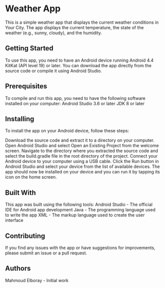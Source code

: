 # Weather App
This is a simple weather app that displays the current weather conditions in Your City. The app displays the current temperature, the state of the weather (e.g., sunny, cloudy), and the humidity.

## Getting Started
To use this app, you need to have an Android device running Android 4.4 KitKat (API level 19) or later. You can download the app directly from the source code or compile it using Android Studio.

## Prerequisites
To compile and run this app, you need to have the following software installed on your computer:
Android Studio 3.6 or later
JDK 8 or later

## Installing
To install the app on your Android device, follow these steps:

Download the source code and extract it to a directory on your computer.
Open Android Studio and select Open an Existing Project from the welcome screen.
Navigate to the directory where you extracted the source code and select the build.gradle file in the root directory of the project.
Connect your Android device to your computer using a USB cable.
Click the Run button in Android Studio and select your device from the list of available devices.
The app should now be installed on your device and you can run it by tapping its icon on the home screen.

## Built With
This app was built using the following tools:
Android Studio - The official IDE for Android app development
Java - The programming language used to write the app
XML - The markup language used to create the user interface

## Contributing
If you find any issues with the app or have suggestions for improvements, please submit an issue or a pull request.

## Authors
 Mahmoud Elboray - Initial work 
